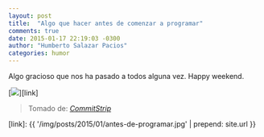 ```yaml
---
layout: post
title:  "Algo que hacer antes de comenzar a programar"
comments: true
date: 2015-01-17 22:19:03 -0300
author: "Humberto Salazar Pacios"
categories: humor
---
```


Algo gracioso que nos ha pasado a todos alguna vez. Happy weekend.

<!--more-->

[<img class="post-image img-responsive" src="{{ '/img/posts/2015/01/antes-de-programar.jpg' | prepend: site.url }}">][link]
<blockquote >
  <footer>Tomado de: <cite title="CommitStrip"><a href="http://www.commitstrip.com/en/">CommitStrip</a></cite></footer>
</blockquote>

[link]: {{ '/img/posts/2015/01/antes-de-programar.jpg' | prepend: site.url }}
